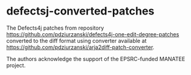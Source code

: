 # defectsj-converted-patches

The Defects4j patches from repository https://github.com/pdziurzanski/defects4j-one-edit-degree-patches converted to the diff format using converter available at https://github.com/pdziurzanski/arja2diff-patch-converter.

The authors acknowledge the support of the EPSRC-funded MANATEE project. 
